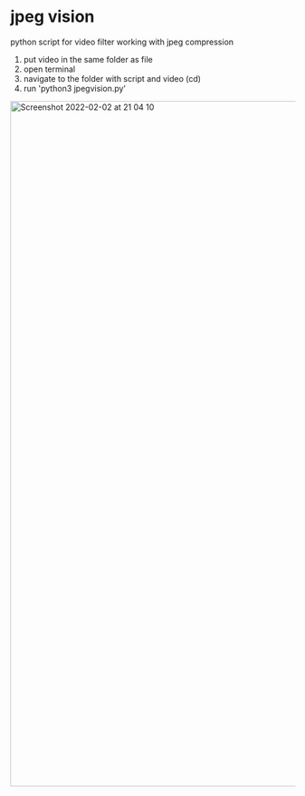 # jpeg vision
python script for video filter working with jpeg compression

1. put video in the same folder as file
2. open terminal
3. navigate to the folder with script and video (cd)
4. run 'python3 jpegvision.py'



<img width="1208" alt="Screenshot 2022-02-02 at 21 04 10" src="https://user-images.githubusercontent.com/40233850/152229519-2d699fda-fd21-4a8a-bee6-2d3dcc71e28f.png">
